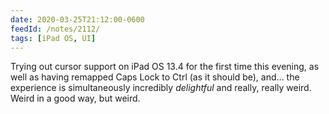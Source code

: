 ```yaml
---
date: 2020-03-25T21:12:00-0600
feedId: /notes/2112/
tags: [iPad OS, UI]
---
```


Trying out cursor support on iPad OS 13.4 for the first time this evening, as well as having remapped Caps Lock to Ctrl (as it should be), and… the experience is simultaneously incredibly *delightful* and really, really weird. Weird in a good way, but weird.